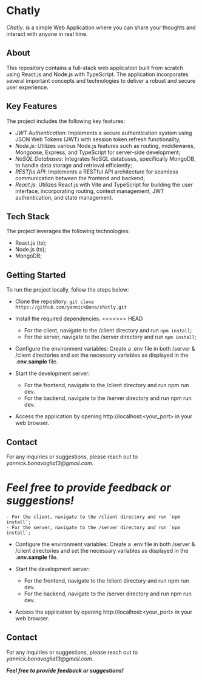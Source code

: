 # Chatly

_Chatly_. is a simple Web Application where you can share your thoughts and interact with anyone in real time.

## About

This repository contains a full-stack web application built from scratch using React.js and Node.js with TypeScript. The application incorporates several important concepts and technologies to deliver a robust and secure user experience.

## Key Features

The project includes the following key features:

- _JWT Authentication_: Implements a secure authentication system using JSON Web Tokens (JWT) with session token refresh functionality;
- _Node.js_: Utilizes various Node.js features such as routing, middlewares, Mongoose, Express, and TypeScript for server-side development;
- _NoSQL Databases_: Integrates NoSQL databases, specifically MongoDB, to handle data storage and retrieval efficiently;
- _RESTful API_: Implements a RESTful API architecture for seamless communication between the frontend and backend;
- _React.js_: Utilizes React.js with Vite and TypeScript for building the user interface, incorporating routing, context management, JWT authentication, and state management.

## Tech Stack

The project leverages the following technologies:

- React.js (ts);
- Node.js (ts);
- MongoDB;

## Getting Started

To run the project locally, follow the steps below:

- Clone the repository: `git clone https://github.com/yannickBona/chatly.git`

- Install the required dependencies:
  <<<<<<< HEAD
  - For the client, navigate to the /client directory and run `npm install`;
  - For the server, navigate to the /server directory and run `npm install`;
- Configure the environment variables: Create a .env file in both /server & /client directories and set the necessary variables as displayed in the **.env.sample** file.

- Start the development server:
  - For the frontend, navigate to the /client directory and run npm run dev.
  - For the backend, navigate to the /server directory and run npm run dev.
- Access the application by opening http://localhost:<your_port> in your web browser.

## Contact

For any inquiries or suggestions, please reach out to _yannick.bonavoglia13@gmail.com_.

# **_Feel free to provide feedback or suggestions!_**

    - For the client, navigate to the /client directory and run `npm install`;
    - For the server, navigate to the /server directory and run `npm install`;

- Configure the environment variables: Create a .env file in both /server & /client directories and set the necessary variables as displayed in the **.env.sample** file.

- Start the development server:
  - For the frontend, navigate to the /client directory and run npm run dev.
  - For the backend, navigate to the /server directory and run npm run dev.
- Access the application by opening http://localhost:<your_port> in your web browser.

## Contact

For any inquiries or suggestions, please reach out to _yannick.bonavoglia13@gmail.com_.

**_Feel free to provide feedback or suggestions!_**
